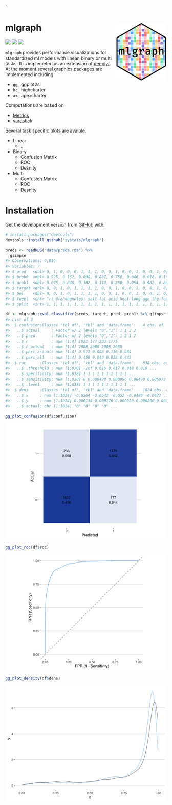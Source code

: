 
<head>

<link rel="stylesheet" type="text/css" href="https://d335w9rbwpvuxm.cloudfront.net/semantic.min.css"/>’

</head>

<!-- README.md is generated from README.Rmd. Please edit that file -->

# mlgraph <img src="data/mlgraph.png" width="160px" align="right" />

[![](https://travis-ci.org/systats/mlgraph.svg?branch=master)](https://travis-ci.org/systats/mlgraph)
[![](https://img.shields.io/github/languages/code-size/systats/mlgraph.svg)](https://github.com/systats/mlgraph)
[![](https://img.shields.io/github/last-commit/systats/mlgraph.svg)](https://github.com/systats/mlgraph/commits/master)

`mlgraph` provides performance visualizations for standardized ml models
with linear, binary or multi tasks. It is implemeted as an extension of
[deeplyr](). At the moment several graphics packages are implemented
including

  - `gg_` ggplot2s  
  - `hc_` highcharter
  - `ax_` apexcharter

Computations are based on

  - [Metrics](https://github.com/mfrasco/Metrics)
  - [yardstick](https://github.com/tidymodels/yardstick)

Several task specific plots are avaible:

  - Linear
      - …
  - Binary
      - Confusion Matrix
      - ROC
      - Desnity
  - Multi
      - Confusion Matrix
      - ROC
      - Desnity

# Installation

Get the development version from [GitHub](https://github.com/) with:

``` r
# install.packages("devtools")
devtools::install_github("systats/mlgraph")
```

``` r
preds <- readRDS("data/preds.rds") %>% 
  glimpse
#> Observations: 4,016
#> Variables: 7
#> $ pred   <dbl> 0, 1, 0, 0, 0, 1, 1, 1, 0, 0, 1, 0, 0, 1, 0, 0, 1, 0, 0, 1, 0,…
#> $ prob0  <dbl> 0.925, 0.152, 0.698, 0.887, 0.750, 0.046, 0.018, 0.193, 0.874,…
#> $ prob1  <dbl> 0.075, 0.848, 0.302, 0.113, 0.250, 0.954, 0.982, 0.807, 0.126,…
#> $ target <dbl> 0, 0, 1, 0, 1, 1, 1, 1, 0, 0, 1, 0, 0, 1, 0, 0, 1, 0, 0, 1, 0,…
#> $ pol    <dbl> 0, 0, 1, 0, 1, 1, 1, 1, 0, 0, 1, 0, 0, 1, 0, 0, 1, 0, 0, 1, 0,…
#> $ tweet  <chr> "rt @rzhongnotes: salt fat acid heat long ago the four element…
#> $ split  <int> 1, 1, 1, 1, 1, 1, 1, 1, 1, 1, 1, 1, 1, 1, 1, 1, 1, 1, 1, 1, 1,…
```

``` r
df <- mlgraph::eval_classifier(preds, target, pred, prob1) %>% glimpse
#> List of 3
#>  $ confusion:Classes 'tbl_df', 'tbl' and 'data.frame':   4 obs. of  6 variables:
#>   ..$ actual     : Factor w/ 2 levels "0","1": 1 1 2 2
#>   ..$ pred       : Factor w/ 2 levels "0","1": 1 2 1 2
#>   ..$ n          : num [1:4] 1831 177 233 1775
#>   ..$ n_actual   : num [1:4] 2008 2008 2008 2008
#>   ..$ perc_actual: num [1:4] 0.912 0.088 0.116 0.884
#>   ..$ perc_all   : num [1:4] 0.456 0.044 0.058 0.442
#>  $ roc      :Classes 'tbl_df', 'tbl' and 'data.frame':   838 obs. of  4 variables:
#>   ..$ .threshold : num [1:838] -Inf 0.016 0.017 0.018 0.019 ...
#>   ..$ specificity: num [1:838] 1 1 1 1 1 1 1 1 1 1 ...
#>   ..$ sensitivity: num [1:838] 0 0.000498 0.000996 0.00498 0.006972 ...
#>   ..$ .level     : num [1:838] 1 1 1 1 1 1 1 1 1 1 ...
#>  $ dens     :Classes 'tbl_df', 'tbl' and 'data.frame':   1024 obs. of  3 variables:
#>   ..$ x     : num [1:1024] -0.0564 -0.0542 -0.052 -0.0499 -0.0477 ...
#>   ..$ y     : num [1:1024] 0.000134 0.000176 0.000229 0.000296 0.000379 ...
#>   ..$ actual: chr [1:1024] "0" "0" "0" "0" ...
```

``` r
gg_plot_confusion(df$confusion)
```

![](man/figures/README-unnamed-chunk-6-1.png)<!-- -->

``` r
gg_plot_roc(df$roc)
```

![](man/figures/README-unnamed-chunk-7-1.png)<!-- -->

``` r
gg_plot_density(df$dens)
```

![](man/figures/README-unnamed-chunk-8-1.png)<!-- -->
